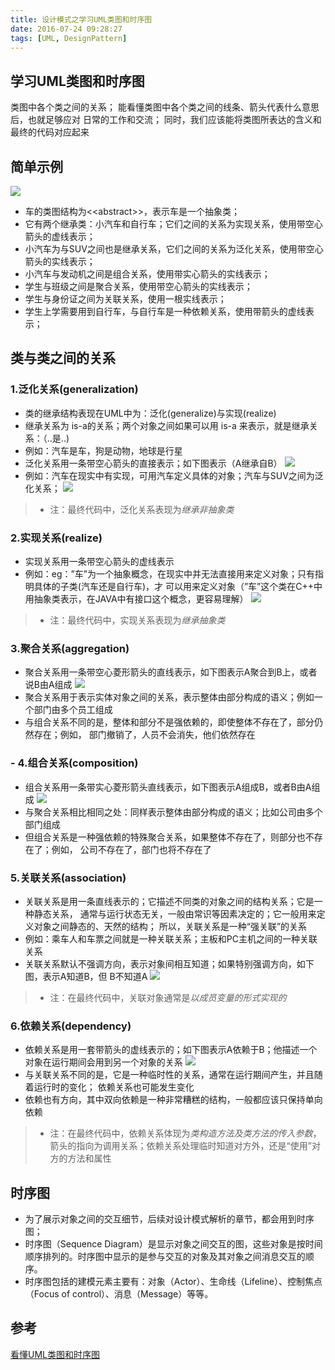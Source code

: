 ```yaml
---
title: 设计模式之学习UML类图和时序图
date: 2016-07-24 09:28:27
tags: [UML, DesignPattern]
---
```


## 学习UML类图和时序图
类图中各个类之间的关系； 能看懂类图中各个类之间的线条、箭头代表什么意思后，也就足够应对 日常的工作和交流； 同时，我们应该能将类图所表达的含义和最终的代码对应起来
<!--more-->

## 简单示例
![](https://blog-1251678165.cos.ap-chengdu.myqcloud.com/29rXZX.jpg)

- 车的类图结构为\<\<abstract\>\>，表示车是一个抽象类；
- 它有两个继承类：小汽车和自行车；它们之间的关系为实现关系，使用带空心箭头的虚线表示；
- 小汽车为与SUV之间也是继承关系，它们之间的关系为泛化关系，使用带空心箭头的实线表示；
- 小汽车与发动机之间是组合关系，使用带实心箭头的实线表示；
- 学生与班级之间是聚合关系，使用带空心箭头的实线表示；
- 学生与身份证之间为关联关系，使用一根实线表示；
- 学生上学需要用到自行车，与自行车是一种依赖关系，使用带箭头的虚线表示；

## 类与类之间的关系
### 1.泛化关系(generalization)
- 类的继承结构表现在UML中为：泛化(generalize)与实现(realize)
- 继承关系为 is-a的关系；两个对象之间如果可以用 is-a 来表示，就是继承关系：（..是..)
- 例如：汽车是车，狗是动物，地球是行星
- 泛化关系用一条带空心箭头的直接表示；如下图表示（A继承自B）
![](https://blog-1251678165.cos.ap-chengdu.myqcloud.com/arL9Qf.jpg)
- 例如：汽车在现实中有实现，可用汽车定义具体的对象；汽车与SUV之间为泛化关系；
![](https://blog-1251678165.cos.ap-chengdu.myqcloud.com/yqaZ1R.jpg)

> - 注：最终代码中，泛化关系表现为*继承非抽象类*

### 2.实现关系(realize)
- 实现关系用一条带空心箭头的虚线表示
- 例如：eg：”车”为一个抽象概念，在现实中并无法直接用来定义对象；只有指明具体的子类(汽车还是自行车)，才 可以用来定义对象（”车”这个类在C++中用抽象类表示，在JAVA中有接口这个概念，更容易理解）
![](https://blog-1251678165.cos.ap-chengdu.myqcloud.com/9oBm7t.jpg)

> - 注：最终代码中，实现关系表现为*继承抽象类*

### 3.聚合关系(aggregation)
- 聚合关系用一条带空心菱形箭头的直线表示，如下图表示A聚合到B上，或者说B由A组成
![](https://blog-1251678165.cos.ap-chengdu.myqcloud.com/o52AIJ.jpg)
- 聚合关系用于表示实体对象之间的关系，表示整体由部分构成的语义；例如一个部门由多个员工组成
- 与组合关系不同的是，整体和部分不是强依赖的，即使整体不存在了，部分仍然存在；例如， 部门撤销了，人员不会消失，他们依然存在

### - 4.组合关系(composition)
- 组合关系用一条带实心菱形箭头直线表示，如下图表示A组成B，或者B由A组成
![](https://blog-1251678165.cos.ap-chengdu.myqcloud.com/PZnMM8.jpg)
- 与聚合关系相比相同之处：同样表示整体由部分构成的语义；比如公司由多个部门组成
- 但组合关系是一种强依赖的特殊聚合关系，如果整体不存在了，则部分也不存在了；例如， 公司不存在了，部门也将不存在了

### 5.关联关系(association)
- 关联关系是用一条直线表示的；它描述不同类的对象之间的结构关系；它是一种静态关系， 通常与运行状态无关，一般由常识等因素决定的；它一般用来定义对象之间静态的、天然的结构； 所以，关联关系是一种“强关联”的关系
- 例如：乘车人和车票之间就是一种关联关系；主板和PC主机之间的一种关联关系
- 关联关系默认不强调方向，表示对象间相互知道；如果特别强调方向，如下图，表示A知道B，但 B不知道A
![](https://blog-1251678165.cos.ap-chengdu.myqcloud.com/GvpcSE.jpg)

> - 注：在最终代码中，关联对象通常是*以成员变量的形式实现的*

### 6.依赖关系(dependency)
- 依赖关系是用一套带箭头的虚线表示的；如下图表示A依赖于B；他描述一个对象在运行期间会用到另一个对象的关系
![](https://blog-1251678165.cos.ap-chengdu.myqcloud.com/eKl57t.jpg)
- 与关联关系不同的是，它是一种临时性的关系，通常在运行期间产生，并且随着运行时的变化； 依赖关系也可能发生变化
- 依赖也有方向，其中双向依赖是一种非常糟糕的结构，一般都应该只保持单向依赖

> - 注：在最终代码中，依赖关系体现为*类构造方法及类方法的传入参数*，箭头的指向为调用关系；依赖关系处理临时知道对方外，还是“使用”对方的方法和属性

## 时序图
- 为了展示对象之间的交互细节，后续对设计模式解析的章节，都会用到时序图；
- 时序图（Sequence Diagram）是显示对象之间交互的图，这些对象是按时间顺序排列的。时序图中显示的是参与交互的对象及其对象之间消息交互的顺序。
- 时序图包括的建模元素主要有：对象（Actor）、生命线（Lifeline）、控制焦点（Focus of control）、消息（Message）等等。

## 参考
[看懂UML类图和时序图](https://design-patterns.readthedocs.io/zh_CN/latest/read_uml.html)